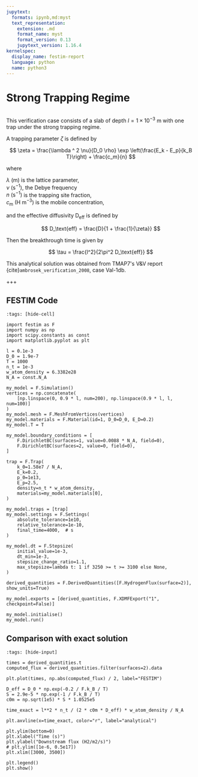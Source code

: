 ```yaml
---
jupytext:
  formats: ipynb,md:myst
  text_representation:
    extension: .md
    format_name: myst
    format_version: 0.13
    jupytext_version: 1.16.4
kernelspec:
  display_name: festim-report
  language: python
  name: python3
---
```


# Strong Trapping Regime

```{tags} 1D, MES, transient, trapping
```

This verification case consists of a slab of depth $l = 1 \times 10^{-3} \ \mathrm{m}$ with one trap under the strong trapping regime.

A trapping parameter $\zeta$ is defined by

$$
    \zeta = \frac{\lambda ^ 2 \nu}{D_0 \rho} \exp \left(\frac{E_k - E_p}{k_B T}\right) + \frac{c_m}{n}
$$

where

$\lambda \ \mathrm{(m)}$ is the lattice parameter, \
$\nu \ (\mathrm{s}^{-1})$, the Debye frequency \
$n \ (\mathrm{s}^{-1})$ is the trapping site fraction, \
$c_\mathrm{m} \ (\text{H} \ \mathrm{m}^{-3})$ is the mobile concentration,

and the effective diffusivity $\mathrm{D_\text{eff}}$ is defined by

$$
    D_\text{eff} = \frac{D}{1 + \frac{1}{\zeta}}
$$

Then the breakthrough time is given by

$$
    \tau = \frac{l^2}{2\pi^2 D_\text{eff}}
$$

This analytical solution was obtained from TMAP7's V&V report {cite}`ambrosek_verification_2008`, case Val-1db.

+++

## FESTIM Code

```{code-cell} ipython3
:tags: [hide-cell]

import festim as F
import numpy as np
import scipy.constants as const
import matplotlib.pyplot as plt

l = 0.1e-3
D_0 = 1.9e-7
T = 1000
n_t = 1e-3
w_atom_density = 6.3382e28
N_A = const.N_A

my_model = F.Simulation()
vertices = np.concatenate(
    [np.linspace(0, 0.9 * l, num=200), np.linspace(0.9 * l, l, num=100)]
)
my_model.mesh = F.MeshFromVertices(vertices)
my_model.materials = F.Material(id=1, D_0=D_0, E_D=0.2)
my_model.T = T

my_model.boundary_conditions = [
    F.DirichletBC(surfaces=1, value=0.0088 * N_A, field=0),
    F.DirichletBC(surfaces=2, value=0, field=0),
]

trap = F.Trap(
    k_0=1.58e7 / N_A,
    E_k=0.2,
    p_0=1e13,
    E_p=2.5,
    density=n_t * w_atom_density,
    materials=my_model.materials[0],
)

my_model.traps = [trap]
my_model.settings = F.Settings(
    absolute_tolerance=1e10,
    relative_tolerance=1e-10,
    final_time=4000,  # s
)

my_model.dt = F.Stepsize(
    initial_value=1e-3,
    dt_min=1e-3,
    stepsize_change_ratio=1.1,
    max_stepsize=lambda t: 1 if 3250 >= t >= 3100 else None,
)

derived_quantities = F.DerivedQuantities([F.HydrogenFlux(surface=2)], show_units=True)

my_model.exports = [derived_quantities, F.XDMFExport("1", checkpoint=False)]

my_model.initialise()
my_model.run()
```

## Comparison with exact solution

```{code-cell} ipython3
:tags: [hide-input]

times = derived_quantities.t
computed_flux = derived_quantities.filter(surfaces=2).data

plt.plot(times, np.abs(computed_flux) / 2, label="FESTIM")

D_eff = D_0 * np.exp(-0.2 / F.k_B / T)
S = 2.9e-5 * np.exp(-1 / F.k_B / T)
c0m = np.sqrt(1e5) * S * 1.0525e5

time_exact = l**2 * n_t / (2 * c0m * D_eff) * w_atom_density / N_A

plt.axvline(x=time_exact, color="r", label="analytical")

plt.ylim(bottom=0)
plt.xlabel("Time (s)")
plt.ylabel("Downstream flux (H2/m2/s)")
# plt.ylim([1e-6, 0.5e17])
plt.xlim([3000, 3500])

plt.legend()
plt.show()
```
